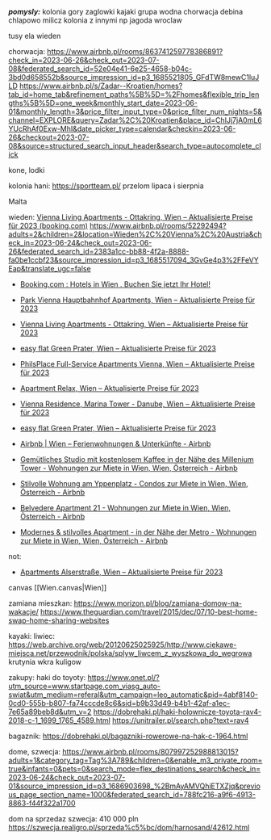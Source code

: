 ***pomysly:***
kolonia gory
zaglowki
kajaki
grupa wodna
chorwacja
debina
chlapowo
milicz
kolonia z innymi np jagoda
wroclaw


tusy
ela
wieden

chorwacja:
https://www.airbnb.pl/rooms/863741259778386891?check_in=2023-06-26&check_out=2023-07-08&federated_search_id=52e04e41-6e25-4658-b04c-3bd0d658552b&source_impression_id=p3_1685521805_GFdTW8mewC1luJLD
https://www.airbnb.pl/s/Zadar--Kroatien/homes?tab_id=home_tab&refinement_paths%5B%5D=%2Fhomes&flexible_trip_lengths%5B%5D=one_week&monthly_start_date=2023-06-01&monthly_length=3&price_filter_input_type=0&price_filter_num_nights=5&channel=EXPLORE&query=Zadar%2C%20Kroatien&place_id=ChIJj7jA0mL6YUcRhAf0Exw-MhI&date_picker_type=calendar&checkin=2023-06-26&checkout=2023-07-08&source=structured_search_input_header&search_type=autocomplete_click

kone, lodki


kolonia hani:
https://sportteam.pl/ przelom lipaca i sierpnia

Malta



wieden:
[Vienna Living Apartments - Ottakring, Wien – Aktualisierte Preise für 2023 (booking.com)](https://www.booking.com/hotel/at/vienna-living-apartments-ottakring.de.html?aid=304142&label=gen173nr-1FCAEoggI46AdIM1gEaLYBiAEBmAEHuAEXyAEP2AEB6AEB-AEMiAIBqAIDuAKNgdGjBsACAdICJGFkZGM4NmMzLWE3Y2YtNDk2Zi05ZDk5LTU4ZWNlMzQ2YTMzMdgCBuACAQ&sid=d4de0de8a04c69a55dd13bcca86af398&age=8&age=8&all_sr_blocks=936583803_365813828_0_0_0&checkin=2023-06-24&checkout=2023-06-26&dest_id=-1995499&dest_type=city&dist=0&group_adults=2&group_children=2&hapos=3&highlighted_blocks=936583803_365813828_0_0_0&hpos=3&matching_block_id=936583803_365813828_0_0_0&nflt=oos%3D1%3Bprice%3DPLN-500-700-1&no_rooms=1&req_adults=2&req_age=8&req_age=8&req_children=2&room1=A%2CA%2C8%2C8&sb_price_type=total&sr_order=bayesian_review_score&sr_pri_blocks=936583803_365813828_0_0_0__29250&srepoch=1685353833&srpvid=6dfb322b57a90294&type=total&ucfs=1&activeTab=main)
https://www.airbnb.pl/rooms/52292494?adults=2&children=2&location=Wieden%2C%20Vienna%2C%20Austria&check_in=2023-06-24&check_out=2023-06-26&federated_search_id=2383a1cc-bb88-4f2a-8888-fa0be1ccbf23&source_impression_id=p3_1685517094_3GvGe4p3%2FFeVYEap&translate_ugc=false


* [Booking.com : Hotels in Wien . Buchen Sie jetzt Ihr Hotel!](https://www.booking.com/searchresults.de.html?label=gen173nr-1BCAEoggI46AdIM1gEaLYBiAEBmAEHuAEXyAEP2AEB6AEBiAIBqAIDuAKNgdGjBsACAdICJGFkZGM4NmMzLWE3Y2YtNDk2Zi05ZDk5LTU4ZWNlMzQ2YTMzMdgCBeACAQ&sid=d4de0de8a04c69a55dd13bcca86af398&aid=304142&ss=Wien&ssne=Wien&ssne_untouched=Wien&efdco=1&lang=de&dest_id=-1995499&dest_type=city&checkin=2023-06-24&checkout=2023-06-26&group_adults=2&no_rooms=1&group_children=2&age=8&age=8&sb_travel_purpose=leisure&nflt=oos%3D1%3Bprice%3DPLN-500-700-1&order=bayesian_review_score#map_closed)
* [Park Vienna Hauptbahnhof Apartments, Wien – Aktualisierte Preise für 2023](https://www.booking.com/hotel/at/park-vienna-hauptbahnhof-apartments.de.html?aid=304142&label=gen173nr-1FCAEoggI46AdIM1gEaLYBiAEBmAEHuAEXyAEP2AEB6AEB-AEMiAIBqAIDuAKNgdGjBsACAdICJGFkZGM4NmMzLWE3Y2YtNDk2Zi05ZDk5LTU4ZWNlMzQ2YTMzMdgCBuACAQ&sid=d4de0de8a04c69a55dd13bcca86af398&age=8&age=8&all_sr_blocks=340817701_118638688_4_0_0&checkin=2023-06-24&checkout=2023-06-26&dest_id=-1995499&dest_type=city&dist=0&group_adults=2&group_children=2&hapos=5&highlighted_blocks=340817701_118638688_4_0_0&hpos=5&matching_block_id=340817701_118638688_4_0_0&nflt=oos%3D1%3Bprice%3DPLN-500-700-1&no_rooms=1&req_adults=2&req_age=8&req_age=8&req_children=2&room1=A%2CA%2C8%2C8&sb_price_type=total&sr_order=bayesian_review_score&sr_pri_blocks=340817701_118638688_4_0_0__30500&srepoch=1685353833&srpvid=6dfb322b57a90294&type=total&ucfs=1&activeTab=main#map_closed)
* [Vienna Living Apartments - Ottakring, Wien – Aktualisierte Preise für 2023](https://www.booking.com/hotel/at/vienna-living-apartments-ottakring.de.html?aid=304142&label=gen173nr-1FCAEoggI46AdIM1gEaLYBiAEBmAEHuAEXyAEP2AEB6AEB-AEMiAIBqAIDuAKNgdGjBsACAdICJGFkZGM4NmMzLWE3Y2YtNDk2Zi05ZDk5LTU4ZWNlMzQ2YTMzMdgCBuACAQ&sid=d4de0de8a04c69a55dd13bcca86af398&age=8&age=8&all_sr_blocks=936583803_365813828_0_0_0&checkin=2023-06-24&checkout=2023-06-26&dest_id=-1995499&dest_type=city&dist=0&group_adults=2&group_children=2&hapos=3&highlighted_blocks=936583803_365813828_0_0_0&hpos=3&matching_block_id=936583803_365813828_0_0_0&nflt=oos%3D1%3Bprice%3DPLN-500-700-1&no_rooms=1&req_adults=2&req_age=8&req_age=8&req_children=2&room1=A%2CA%2C8%2C8&sb_price_type=total&sr_order=bayesian_review_score&sr_pri_blocks=936583803_365813828_0_0_0__29250&srepoch=1685353833&srpvid=6dfb322b57a90294&type=total&ucfs=1&activeTab=main)
* [easy flat Green Prater, Wien – Aktualisierte Preise für 2023](https://www.booking.com/hotel/at/green-prater-apartments.de.html?aid=304142&label=gen173nr-1FCAEoggI46AdIM1gEaLYBiAEBmAEHuAEXyAEP2AEB6AEB-AEMiAIBqAIDuAKNgdGjBsACAdICJGFkZGM4NmMzLWE3Y2YtNDk2Zi05ZDk5LTU4ZWNlMzQ2YTMzMdgCBuACAQ&sid=d4de0de8a04c69a55dd13bcca86af398&age=8&age=8&atlas_src=hp_iw_btn&checkin=2023-06-24&checkout=2023-06-26&dist=0&group_adults=2&group_children=2&no_rooms=1&room1=A%2CA%2C8%2C8&sb_price_type=total&srepoch=1685354031&srpvid=a071453c6b300210&type=total&)
* [PhilsPlace Full-Service Apartments Vienna, Wien – Aktualisierte Preise für 2023](https://www.booking.com/hotel/at/philsplace-full-service-apartments-vienna.de.html?aid=304142&label=gen173nr-1FCAEoggI46AdIM1gEaLYBiAEBmAEHuAEXyAEP2AEB6AEB-AEMiAIBqAIDuAKNgdGjBsACAdICJGFkZGM4NmMzLWE3Y2YtNDk2Zi05ZDk5LTU4ZWNlMzQ2YTMzMdgCBuACAQ&sid=d4de0de8a04c69a55dd13bcca86af398&age=8&age=8&all_sr_blocks=276958403_106781861_2_0_0&checkin=2023-06-24&checkout=2023-06-26&dest_id=-1995499&dest_type=city&dist=0&group_adults=2&group_children=2&hapos=2&highlighted_blocks=276958403_106781861_2_0_0&hpos=2&matching_block_id=276958403_106781861_2_0_0&nflt=oos%3D1%3Bprice%3DPLN-500-900-1&no_rooms=1&req_adults=2&req_age=8&req_age=8&req_children=2&room1=A%2CA%2C8%2C8&sb_price_type=total&sr_order=bayesian_review_score&sr_pri_blocks=276958403_106781861_2_0_0__38550&srepoch=1685352780&srpvid=6dfb322b57a90294&type=total&ucfs=1&activeTab=main)

* [Apartment Relax, Wien – Aktualisierte Preise für 2023](https://www.booking.com/hotel/at/apartment-relax.de.html?aid=304142&label=gen173nr-1FCAEoggI46AdIM1gEaLYBiAEBmAEHuAEXyAEP2AEB6AEB-AEMiAIBqAIDuAKNgdGjBsACAdICJGFkZGM4NmMzLWE3Y2YtNDk2Zi05ZDk5LTU4ZWNlMzQ2YTMzMdgCBuACAQ&sid=d4de0de8a04c69a55dd13bcca86af398&age=8;age=8;atlas_src=sr_iw_btn;checkin=2023-06-24;checkout=2023-06-26;dest_id=-1995499;dest_type=city;dist=0;group_adults=2;group_children=2;highlighted_blocks=997517701_372613412_5_0_0;nflt=oos%3D1%3Bprice%3DPLN-500-900-1;no_rooms=1;room1=A%2CA%2C8%2C8;sb_price_type=total;type=total;ucfs=1&)
* [Vienna Residence, Marina Tower - Danube, Wien – Aktualisierte Preise für 2023](https://www.booking.com/hotel/at/vienna-residence-marina-tower-danube.de.html?aid=304142&label=gen173nr-1FCAEoggI46AdIM1gEaLYBiAEBmAEHuAEXyAEP2AEB6AEB-AEMiAIBqAIDuAKNgdGjBsACAdICJGFkZGM4NmMzLWE3Y2YtNDk2Zi05ZDk5LTU4ZWNlMzQ2YTMzMdgCBuACAQ&sid=d4de0de8a04c69a55dd13bcca86af398&age=8;age=8;atlas_src=sr_iw_btn;checkin=2023-06-24;checkout=2023-06-26;dest_id=-1995499;dest_type=city;dist=0;group_adults=2;group_children=2;highlighted_blocks=891075007_359222423_2_0_0;no_rooms=1;room1=A%2CA%2C8%2C8;sb_price_type=total;type=total;ucfs=1&)
* [easy flat Green Prater, Wien – Aktualisierte Preise für 2023](https://www.booking.com/hotel/at/green-prater-apartments.de.html?aid=304142&label=gen173nr-1FCAEoggI46AdIM1gEaLYBiAEBmAEHuAEXyAEP2AEB6AEB-AEMiAIBqAIDuAKNgdGjBsACAdICJGFkZGM4NmMzLWE3Y2YtNDk2Zi05ZDk5LTU4ZWNlMzQ2YTMzMdgCBuACAQ&sid=d4de0de8a04c69a55dd13bcca86af398&age=8;age=8;atlas_src=sr_iw_btn;checkin=2023-06-24;checkout=2023-06-26;dest_id=-1995499;dest_type=city;dist=0;group_adults=2;group_children=2;highlighted_blocks=295481603_369383801_4_0_0;no_rooms=1;room1=A%2CA%2C8%2C8;sb_price_type=total;type=total;ucfs=1&)
* [Airbnb | Wien – Ferienwohnungen & Unterkünfte - Airbnb](https://www.airbnb.de/s/Wien--Vienna--Austria/homes?tab_id=home_tab&refinement_paths%5B%5D=%2Fhomes&flexible_trip_lengths%5B%5D=one_week&monthly_start_date=2023-06-01&monthly_length=3&price_filter_input_type=0&price_filter_num_nights=2&channel=EXPLORE&query=Wien%2C%20Vienna&place_id=ChIJx-mnwg-obUcRgOaOTyf28oU&date_picker_type=calendar&checkin=2023-06-24&checkout=2023-06-26&source=structured_search_input_header&search_type=user_map_move&ne_lat=48.24123019002301&ne_lng=16.45035260929788&sw_lat=48.19742468078159&sw_lng=16.29130834355081&zoom=14&zoom_level=14&search_by_map=true&adults=2&children=2)
* [Gemütliches Studio mit kostenlosem Kaffee in der Nähe des Millenium Tower - Wohnungen zur Miete in Wien, Wien, Österreich - Airbnb](https://www.airbnb.de/rooms/899819053986086180?adults=2&children=2&location=Wien%2C%20Vienna%2C%20Austria&check_in=2023-06-24&check_out=2023-06-26&federated_search_id=f06d1b1e-76cf-45cc-bdbe-11d68e978d3a&source_impression_id=p3_1685354860_rSEYaFCSX2Q5tkSm)
* [Stilvolle Wohnung am Yppenplatz - Condos zur Miete in Wien, Wien, Österreich - Airbnb](https://www.airbnb.de/rooms/773954262977645465?adults=2&children=2&location=Wien%2C%20Vienna%2C%20Austria&check_in=2023-06-24&check_out=2023-06-26&federated_search_id=336ec7d3-48d3-4ea9-bedf-8d0c187456d6&source_impression_id=p3_1685353793_96XcfhuJzdUusLlD)
* [Belvedere Apartment 21 - Wohnungen zur Miete in Wien, Wien, Österreich - Airbnb](https://www.airbnb.de/rooms/898488745318179453?adults=2&children=2&location=Wien%2C%20Vienna%2C%20Austria&check_in=2023-06-24&check_out=2023-06-26&federated_search_id=426eaab4-08b9-4e41-8176-7075bb509849&source_impression_id=p3_1685352006_FSAKP1TZDzAyaVXm)
* [Modernes & stilvolles Apartment - in der Nähe der Metro - Wohnungen zur Miete in Wien, Wien, Österreich - Airbnb](https://www.airbnb.de/rooms/763729983675495300?adults=2&children=2&location=Wien%2C%20Vienna%2C%20Austria&check_in=2023-06-24&check_out=2023-06-26&federated_search_id=710000c0-0480-4538-972e-d942665a0b60&source_impression_id=p3_1685351369_hixpZhtUF1P8ohWz)


not:
* [Apartments Alserstraße, Wien – Aktualisierte Preise für 2023](https://www.booking.com/hotel/at/apartments-alserstrasse.de.html?aid=304142&label=gen173nr-1FCAEoggI46AdIM1gEaLYBiAEBmAEHuAEXyAEP2AEB6AEB-AEMiAIBqAIDuAKNgdGjBsACAdICJGFkZGM4NmMzLWE3Y2YtNDk2Zi05ZDk5LTU4ZWNlMzQ2YTMzMdgCBuACAQ&sid=d4de0de8a04c69a55dd13bcca86af398&age=8;age=8;atlas_src=sr_iw_btn;checkin=2023-06-24;checkout=2023-06-26;dest_id=-1995499;dest_type=city;dist=0;group_adults=2;group_children=2;highlighted_blocks=126799801_85970028_3_0_0;nflt=oos%3D1%3Bprice%3DPLN-500-900-1;no_rooms=1;room1=A%2CA%2C8%2C8;sb_price_type=total;type=total;ucfs=1&)


canvas
[[Wien.canvas|Wien]]

zamiana mieszkan:
https://www.morizon.pl/blog/zamiana-domow-na-wakacje/
https://www.theguardian.com/travel/2015/dec/07/10-best-home-swap-home-sharing-websites


kayaki:
liwiec: https://web.archive.org/web/20120625025925/http://www.ciekawe-miejsca.net/przewodnik/polska/splyw_liwcem_z_wyszkowa_do_wegrowa
krutynia
wkra
kuligow



zakupy:
haki do toyoty:
https://www.onet.pl/?utm_source=www.startpage.com_viasg_auto-swiat&utm_medium=referal&utm_campaign=leo_automatic&pid=4abf8140-0cd0-555b-b807-fa74cccde8c6&sid=b9b33d49-b4b1-42af-a1ec-7e65a89beb8d&utm_v=2
https://dobrehaki.pl/haki-holownicze-toyota-rav4-2018-c-1_1699_1765_4589.html
https://unitrailer.pl/search.php?text=rav4

bagaznik:
https://dobrehaki.pl/bagazniki-rowerowe-na-hak-c-1964.html


dome, szwecja:
https://www.airbnb.pl/rooms/807997252988813015?adults=1&category_tag=Tag%3A789&children=0&enable_m3_private_room=true&infants=0&pets=0&search_mode=flex_destinations_search&check_in=2023-06-24&check_out=2023-07-01&source_impression_id=p3_1686903698_%2BmAyAMVQhiETXZjq&previous_page_section_name=1000&federated_search_id=788fc216-a9f6-4913-8863-f44f322a1700


dom na sprzedaz szwecja: 410 000 pln
https://szwecja.realigro.pl/sprzeda%c5%bc/dom/harnosand/42612.html
